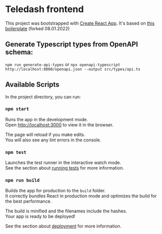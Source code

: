 # Teledash frontend

This project was bootstrapped with [Create React App](https://github.com/facebook/create-react-app).
It's based on [this boilerplate](https://github.com/alan2207/bulletproof-react/) (forked 08.01.2022)

## Generate Typescript types from OpenAPI schema:
`npm run generate-api-types` or  `npx openapi-typescript http://localhost:8000/openapi.json --output src/types/api.ts`

## Available Scripts

In the project directory, you can run:

### `npm start`

Runs the app in the development mode.\
Open [http://localhost:3000](http://localhost:3000) to view it in the browser.

The page will reload if you make edits.\
You will also see any lint errors in the console.

### `npm test`

Launches the test runner in the interactive watch mode.\
See the section about [running tests](https://facebook.github.io/create-react-app/docs/running-tests) for more information.

### `npm run build`

Builds the app for production to the `build` folder.\
It correctly bundles React in production mode and optimizes the build for the best performance.

The build is minified and the filenames include the hashes.\
Your app is ready to be deployed!

See the section about [deployment](https://facebook.github.io/create-react-app/docs/deployment) for more information.

